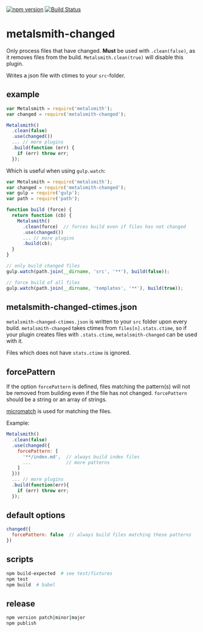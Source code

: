 [![npm version](https://badge.fury.io/js/metalsmith-changed.svg)](https://badge.fury.io/js/metalsmith-changed) [![Build Status](https://travis-ci.org/arve0/metalsmith-changed.svg?branch=master)](https://travis-ci.org/arve0/metalsmith-changed)

# metalsmith-changed
Only process files that have changed. **Must** be used with `.clean(false)`, as
it removes files from the build. `Metalsmith.clean(true)` will disable this plugin.

Writes a json file with ctimes to your `src`-folder.


## example
```js
var Metalsmith = require('metalsmith');
var changed = require('metalsmith-changed');

Metalsmith()
  .clean(false)
  .use(changed())
  ... // more plugins
  .build(function (err) {
    if (err) throw err;
  });
```

Which is useful when using `gulp.watch`:
```js
var Metalsmith = require('metalsmith');
var changed = require('metalsmith-changed');
var gulp = require('gulp');
var path = require('path');

function build (force) {
  return function (cb) {
    Metalsmith()
      .clean(force)  // forces build even if files has not changed
      .use(changed())
      ... // more plugins
      .build(cb);
  }
}

// only build changed files
gulp.watch(path.join(__dirname, 'src', '**'), build(false));

// force build of all files
gulp.watch(path.join(__dirname, 'templates', '**'), build(true));
```


## metalsmith-changed-ctimes.json
`metalsmith-changed-ctimes.json` is written to your `src` folder upon every build. `metalsmith-changed` takes ctimes from `files[n].stats.ctime`, so if your plugin creates files with `.stats.ctime`, `metalsmith-changed` can be used  with it.

Files which does not have `stats.ctime` is ignored.


## forcePattern
If the option `forcePattern` is defined, files matching the pattern(s) will not
be removed from building even if the file has not changed. `forcePattern` should
be a string or an array of strings.

[micromatch](https://github.com/jonschlinkert/micromatch) is used for
matching the files.

Example:
```js
Metalsmith()
  .clean(false)
  .use(changed({
    forcePattern: [
      '**/index.md',  // always build index files
      ...             // more patterns
    ]
  }))
  ... // more plugins
  .build(function(err){
    if (err) throw err;
  });
```


## default options
```js
changed({
  forcePattern: false  // always build files matching these patterns
})
```


## scripts
```sh
npm build-expected  # see test/fixtures
npm test
npm build  # babel
```

## release
```sh
npm version patch|minor|major
npm publish
```
